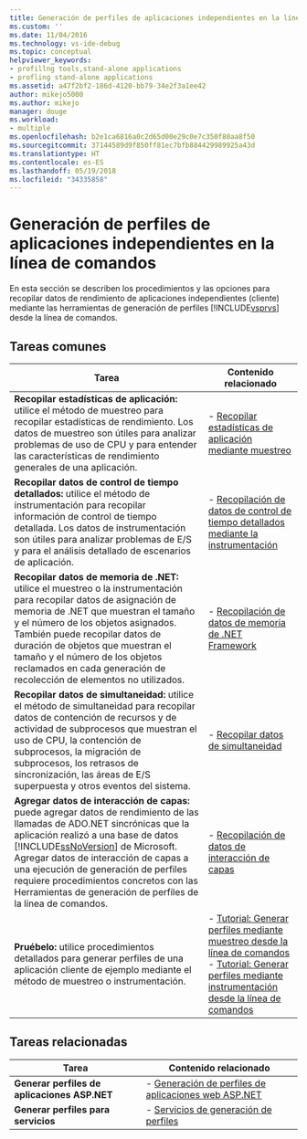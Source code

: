 ```yaml
---
title: Generación de perfiles de aplicaciones independientes en la línea de comandos | Microsoft Docs
ms.custom: ''
ms.date: 11/04/2016
ms.technology: vs-ide-debug
ms.topic: conceptual
helpviewer_keywords:
- profillng tools,stand-alone applications
- profling stand-alone applications
ms.assetid: a47f2bf2-186d-4120-bb79-34e2f3a1ee42
author: mikejo5000
ms.author: mikejo
manager: douge
ms.workload:
- multiple
ms.openlocfilehash: b2e1ca6816a0c2d65d00e29c0e7c350f80aa8f50
ms.sourcegitcommit: 37144589d9f850ff81ec7bfb884429989925a43d
ms.translationtype: HT
ms.contentlocale: es-ES
ms.lasthandoff: 05/19/2018
ms.locfileid: "34335858"
---
```

# <a name="command-line-profiling-of-stand-alone-applications"></a>Generación de perfiles de aplicaciones independientes en la línea de comandos
En esta sección se describen los procedimientos y las opciones para recopilar datos de rendimiento de aplicaciones independientes (cliente) mediante las herramientas de generación de perfiles [!INCLUDE[vsprvs](../code-quality/includes/vsprvs_md.md)] desde la línea de comandos.  
  
## <a name="common-tasks"></a>Tareas comunes  
  
|Tarea|Contenido relacionado|  
|----------|---------------------|  
|**Recopilar estadísticas de aplicación:** utilice el método de muestreo para recopilar estadísticas de rendimiento. Los datos de muestreo son útiles para analizar problemas de uso de CPU y para entender las características de rendimiento generales de una aplicación.|-   [Recopilar estadísticas de aplicación mediante muestreo](../profiling/collecting-application-statistics-for-stand-alone-applications.md)|  
|**Recopilar datos de control de tiempo detallados:** utilice el método de instrumentación para recopilar información de control de tiempo detallada. Los datos de instrumentación son útiles para analizar problemas de E/S y para el análisis detallado de escenarios de aplicación.|-   [Recopilación de datos de control de tiempo detallados mediante la instrumentación](../profiling/collecting-detailed-timing-data-for-a-stand-alone-application.md)|  
|**Recopilar datos de memoria de .NET:** utilice el muestreo o la instrumentación para recopilar datos de asignación de memoria de .NET que muestran el tamaño y el número de los objetos asignados. También puede recopilar datos de duración de objetos que muestran el tamaño y el número de los objetos reclamados en cada generación de recolección de elementos no utilizados.|-   [Recopilación de datos de memoria de .NET Framework](../profiling/collecting-dotnet-framework-memory-data-for-stand-alone-applications.md)|  
|**Recopilar datos de simultaneidad:** utilice el método de simultaneidad para recopilar datos de contención de recursos y de actividad de subprocesos que muestran el uso de CPU, la contención de subprocesos, la migración de subprocesos, los retrasos de sincronización, las áreas de E/S superpuesta y otros eventos del sistema.|-   [Recopilar datos de simultaneidad](../profiling/collecting-concurrency-data-for-stand-alone-applications.md)|  
|**Agregar datos de interacción de capas:** puede agregar datos de rendimiento de las llamadas de ADO.NET sincrónicas que la aplicación realizó a una base de datos [!INCLUDE[ssNoVersion](../data-tools/includes/ssnoversion_md.md)] de Microsoft. Agregar datos de interacción de capas a una ejecución de generación de perfiles requiere procedimientos concretos con las Herramientas de generación de perfiles de la línea de comandos.|-   [Recopilación de datos de interacción de capas](../profiling/adding-tier-interaction-data-from-the-command-line.md)|  
|**Pruébelo:** utilice procedimientos detallados para generar perfiles de una aplicación cliente de ejemplo mediante el método de muestreo o instrumentación.|-   [Tutorial: Generar perfiles mediante muestreo desde la línea de comandos](../profiling/walkthrough-command-line-profiling-using-sampling.md)<br />-   [Tutorial: Generar perfiles mediante instrumentación desde la línea de comandos](../profiling/walkthrough-command-line-profiling-using-instrumentation.md)|  

  
## <a name="related-tasks"></a>Tareas relacionadas  
  
|Tarea|Contenido relacionado|  
|----------|---------------------|  
|**Generar perfiles de aplicaciones ASP.NET**|-   [Generación de perfiles de aplicaciones web ASP.NET](../profiling/command-line-profiling-of-aspnet-web-applications.md)|  
|**Generar perfiles para servicios**|-   [Servicios de generación de perfiles](../profiling/command-line-profiling-of-services.md)|